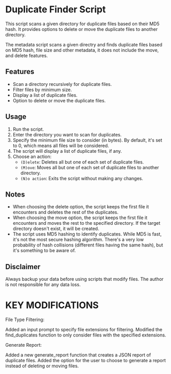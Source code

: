 # Duplicate Finder Script

This script scans a given directory for duplicate files based on their MD5 hash. It provides options to delete or move the duplicate files to another directory.

The metadata script scans a given directry and finds duplicate files based on MD5 hash, file size and other metadata, it does not include the move, and delete features.
## Features

- Scan a directory recursively for duplicate files.
- Filter files by minimum size.
- Display a list of duplicate files.
- Option to delete or move the duplicate files.

## Usage

1. Run the script.
2. Enter the directory you want to scan for duplicates.
3. Specify the minimum file size to consider (in bytes). By default, it's set to 0, which means all files will be considered.
4. The script will display a list of duplicate files, if any.
5. Choose an action:
   - `(D)elete`: Deletes all but one of each set of duplicate files.
   - `(M)ove`: Moves all but one of each set of duplicate files to another directory.
   - `(N)o action`: Exits the script without making any changes.

## Notes

- When choosing the delete option, the script keeps the first file it encounters and deletes the rest of the duplicates.
- When choosing the move option, the script keeps the first file it encounters and moves the rest to the specified directory. If the target directory doesn't exist, it will be created.
- The script uses MD5 hashing to identify duplicates. While MD5 is fast, it's not the most secure hashing algorithm. There's a very low probability of hash collisions (different files having the same hash), but it's something to be aware of.


## Disclaimer

Always backup your data before using scripts that modify files. The author is not responsible for any data loss.


<!-- Updated README links and corrected typos -->
<!-- Updated README links and corrected typos -->


# KEY MODIFICATIONS 

File Type Filtering:

Added an input prompt to specify file extensions for filtering.
Modified the find_duplicates function to only consider files with the specified extensions.

Generate Report:

Added a new generate_report function that creates a JSON report of duplicate files.
Added the option for the user to choose to generate a report instead of deleting or moving files.